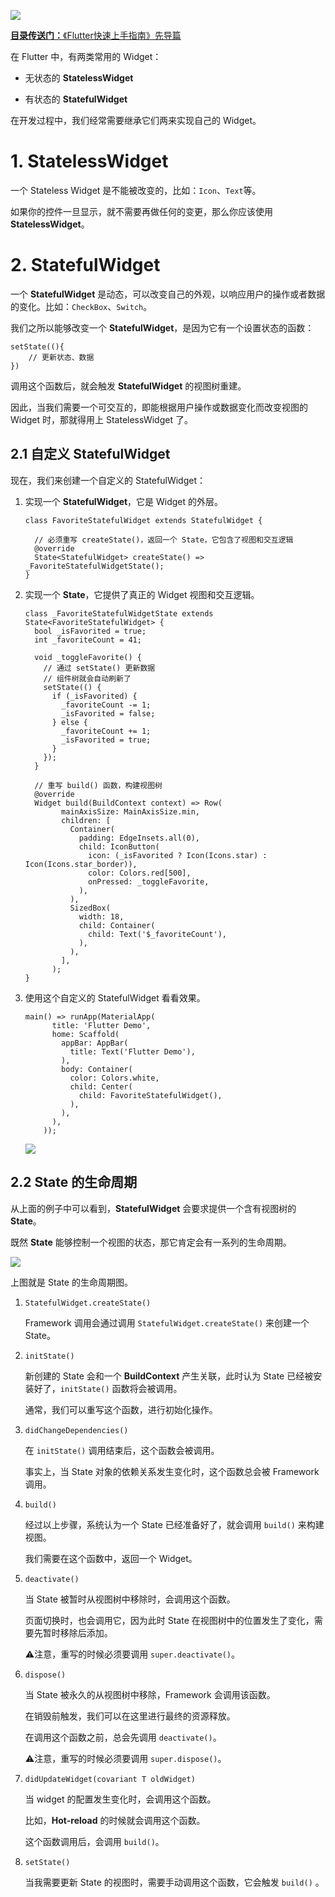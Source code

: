 [![](https://raw.githubusercontent.com/chenBingX/img/master/Flutter/Flutter快速上手指南封面2.JPG)](https://juejin.im/post/5c8f8e62e51d456a0f23d0fe)

[**目录传送门：**《Flutter快速上手指南》先导篇](https://juejin.im/post/5c8f8e62e51d456a0f23d0fe)

在 Flutter 中，有两类常用的 Widget：
  
-   无状态的 **StatelessWidget**
  
  
- 有状态的 **StatefulWidget**

在开发过程中，我们经常需要继承它们两来实现自己的 Widget。


# 1. StatelessWidget

一个 Stateless Widget 是不能被改变的，比如：`Icon`、`Text`等。  

如果你的控件一旦显示，就不需要再做任何的变更，那么你应该使用 **StatelessWidget**。

# 2. StatefulWidget

一个 **StatefulWidget** 是动态，可以改变自己的外观，以响应用户的操作或者数据的变化。比如：`CheckBox`、`Switch`。  

我们之所以能够改变一个 **StatefulWidget**，是因为它有一个设置状态的函数：  

```
setState((){
    // 更新状态、数据
})
```

调用这个函数后，就会触发 **StatefulWidget** 的视图树重建。

因此，当我们需要一个可交互的，即能根据用户操作或数据变化而改变视图的 Widget
时，那就得用上 StatelessWidget 了。

## 2.1 自定义 StatefulWidget

现在，我们来创建一个自定义的 StatefulWidget：



1. 实现一个 **StatefulWidget**，它是 Widget 的外层。
    
    
    ```
    class FavoriteStatefulWidget extends StatefulWidget {
    
      // 必须重写 createState()，返回一个 State，它包含了视图和交互逻辑
      @override
      State<StatefulWidget> createState() => _FavoriteStatefulWidgetState();
    }
    ```


2. 实现一个 **State**，它提供了真正的 Widget 视图和交互逻辑。  
    
    ```
    class _FavoriteStatefulWidgetState extends State<FavoriteStatefulWidget> {
      bool _isFavorited = true;
      int _favoriteCount = 41;
    
      void _toggleFavorite() {
        // 通过 setState() 更新数据
        // 组件树就会自动刷新了
        setState(() {
          if (_isFavorited) {
            _favoriteCount -= 1;
            _isFavorited = false;
          } else {
            _favoriteCount += 1;
            _isFavorited = true;
          }
        });
      }
    
      // 重写 build() 函数，构建视图树
      @override
      Widget build(BuildContext context) => Row(
            mainAxisSize: MainAxisSize.min,
            children: [
              Container(
                padding: EdgeInsets.all(0),
                child: IconButton(
                  icon: (_isFavorited ? Icon(Icons.star) : Icon(Icons.star_border)),
                  color: Colors.red[500],
                  onPressed: _toggleFavorite,
                ),
              ),
              SizedBox(
                width: 18,
                child: Container(
                  child: Text('$_favoriteCount'),
                ),
              ),
            ],
          );
    }
    ```


3. 使用这个自定义的 StatefulWidget 看看效果。
    
    ```
    main() => runApp(MaterialApp(
          title: 'Flutter Demo',
          home: Scaffold(
            appBar: AppBar(
              title: Text('Flutter Demo'),
            ),
            body: Container(
              color: Colors.white,
              child: Center(
                child: FavoriteStatefulWidget(),
              ),
            ),
          ),
        ));
    ```  
    
    ![](https://raw.githubusercontent.com/chenBingX/img/master/Flutter/Flutter-demo8.png)  
    
 
## 2.2 State 的生命周期

从上面的例子中可以看到，**StatefulWidget** 会要求提供一个含有视图树的 **State**。

既然 **State** 能够控制一个视图的状态，那它肯定会有一系列的生命周期。

![](https://raw.githubusercontent.com/chenBingX/img/master/Flutter/State生命周期2.png)

上图就是 State 的生命周期图。  

1. `StatefulWidget.createState()` 
    
    Framework 调用会通过调用
   `StatefulWidget.createState()` 来创建一个 State。

2. `initState()`  
    
    新创建的 State 会和一个 **BuildContext** 产生关联，此时认为
   State 已经被安装好了，`initState()` 函数将会被调用。  
   
   通常，我们可以重写这个函数，进行初始化操作。  
   
3. `didChangeDependencies()`  
    
    在 `initState()` 调用结束后，这个函数会被调用。  
    
    事实上，当 State 对象的依赖关系发生变化时，这个函数总会被 Framework 调用。  
    
4. `build()`  
    
    经过以上步骤，系统认为一个 State 已经准备好了，就会调用 `build()` 来构建视图。  
    
    我们需要在这个函数中，返回一个 Widget。  
    
    
5. `deactivate()`  
    
    当 State 被暂时从视图树中移除时，会调用这个函数。  
    
    页面切换时，也会调用它，因为此时 State
    在视图树中的位置发生了变化，需要先暂时移除后添加。
    
    ⚠️注意，重写的时候必须要调用 `super.deactivate()`。
    
 
6. `dispose()`
    
    当 State 被永久的从视图树中移除，Framework 会调用该函数。  
    
    在销毁前触发，我们可以在这里进行最终的资源释放。  
    
    在调用这个函数之前，总会先调用 `deactivate()`。
    
    ⚠️注意，重写的时候必须要调用 `super.dispose()`。


7. `didUpdateWidget(covariant T oldWidget)`  
    
    当 widget 的配置发生变化时，会调用这个函数。  
    
    比如，**Hot-reload** 的时候就会调用这个函数。  
    
    这个函数调用后，会调用 `build()`。  
    
8. `setState()`  
    
    当我需要更新 State 的视图时，需要手动调用这个函数，它会触发 `build()` 。
